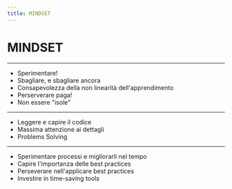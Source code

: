 ```yaml
---
title: MINDSET
---
```


# MINDSET

---

* Sperimentare!
* Sbagliare, e sbagliare ancora
* Consapevolezza della non linearità dell'apprendimento
* Perserverare paga!
* Non essere "isole"

---

* Leggere e capire il codice
* Massima attenzione ai dettagli
* Problems Solving

---

* Sperimentare processi e migliorarli nel tempo
* Capire l'importanza delle best practices
* Perseverare nell'applicare best practices
* Investire in time-saving tools